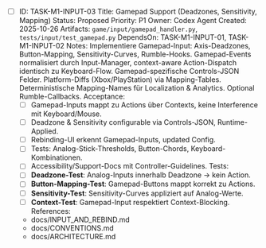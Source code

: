 - [ ] ID: TASK-M1-INPUT-03
  Title: Gamepad Support (Deadzones, Sensitivity, Mapping)
  Status: Proposed
  Priority: P1
  Owner: Codex Agent
  Created: 2025-10-26
  Artifacts: `game/input/gamepad_handler.py`, `tests/input/test_gamepad.py`
  DependsOn: TASK-M1-INPUT-01, TASK-M1-INPUT-02
  Notes:
  Implementiere Gamepad-Input: Axis-Deadzones, Button-Mapping, Sensitivity-Curves, Rumble-Hooks. Gamepad-Events normalisiert durch Input-Manager, context-aware Action-Dispatch identisch zu Keyboard-Flow. Gamepad-spezifische Controls-JSON Felder. Platform-Diffs (Xbox/PlayStation) via Mapping-Tables. Deterministische Mapping-Names für Localization & Analytics. Optional Rumble-Callbacks.
  Acceptance:
  - [ ] Gamepad-Inputs mappt zu Actions über Contexts, keine Interference mit Keyboard/Mouse.
  - [ ] Deadzone & Sensitivity configurable via Controls-JSON, Runtime-Applied.
  - [ ] Rebinding-UI erkennt Gamepad-Inputs, updated Config.
  - [ ] Tests: Analog-Stick-Thresholds, Button-Chords, Keyboard-Kombinationen.
  - [ ] Accessibility/Support-Docs mit Controller-Guidelines.
  Tests:
  - [ ] **Deadzone-Test**: Analog-Inputs innerhalb Deadzone → kein Action.
  - [ ] **Button-Mapping-Test**: Gamepad-Buttons mappt korrekt zu Actions.
  - [ ] **Sensitivity-Test**: Sensitivity-Curves appliziert auf Analog-Werte.
  - [ ] **Context-Test**: Gamepad-Input respektiert Context-Blocking.
  References:
  - docs/INPUT_AND_REBIND.md
  - docs/CONVENTIONS.md
  - docs/ARCHITECTURE.md
